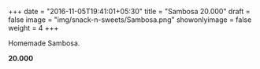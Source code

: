 +++
date = "2016-11-05T19:41:01+05:30"
title = "Sambosa 20.000"
draft = false
image = "img/snack-n-sweets/Sambosa.png"
showonlyimage = false
weight = 4
+++

Homemade Sambosa.

**20.000**
